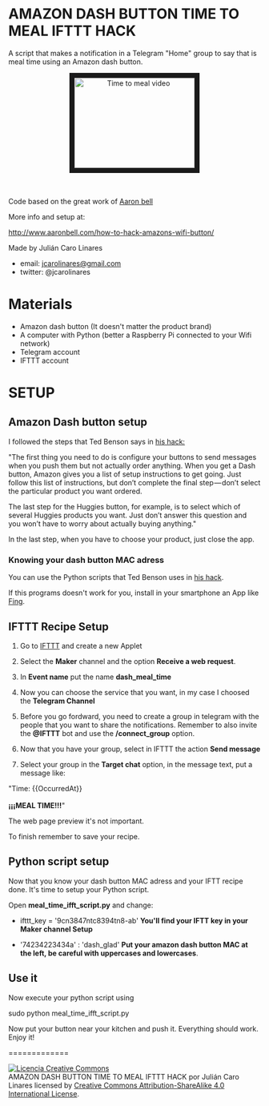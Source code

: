 # AMAZON DASH BUTTON TIME TO MEAL IFTTT HACK

A script that makes a notification in a Telegram "Home" group to say that is meal time using an Amazon dash button.

<center><a href="http://www.youtube.com/watch?feature=player_embedded&v=KCci_xFw6cI
" target="_blank"><img src="http://img.youtube.com/vi/KCci_xFw6cI/0.jpg"
alt="Time to meal video" width="240" height="180" border="10" /></a></center><br><br>

Code based on the great work of [Aaron bell](http://www.aaronbell.com/)

More info and setup at:

<a href="http://www.aaronbell.com/how-to-hack-amazons-wifi-button/">http://www.aaronbell.com/how-to-hack-amazons-wifi-button/</a>

Made by Julián Caro Linares

* email: jcarolinares@gmail.com
* twitter: @jcarolinares


# Materials

* Amazon dash button (It doesn't matter the product brand)
* A computer with Python (better a Raspberry Pi connected to your Wifi network)
* Telegram account
* IFTTT account

# SETUP

## Amazon Dash button setup

I followed the steps that Ted Benson says in <a href="https://medium.com/@edwardbenson/how-i-hacked-amazon-s-5-wifi-button-to-track-baby-data-794214b0bdd8#.2ovluz4wx">his hack:</a>

"The first thing you need to do is configure your buttons to send messages when you push them but not actually order anything. When you get a Dash button, Amazon gives you a list of setup instructions to get going. Just follow this list of instructions, but don’t complete the final step — don’t select the particular product you want ordered.

The last step for the Huggies button, for example, is to select which of several Huggies products you want. Just don’t answer this question and you won’t have to worry about actually buying anything."

In the last step, when you have to choose your product, just close the app.

### Knowing your dash button MAC adress

You can use the Python scripts that Ted Benson uses in [his hack](https://medium.com/@edwardbenson/how-i-hacked-amazon-s-5-wifi-button-to-track-baby-data-794214b0bdd8#.2ovluz4wx).

If this programs doesn't work for you, install in your smartphone an App like [Fing](https://play.google.com/store/apps/details?id=com.overlook.android.fing).

## IFTTT Recipe Setup

1. Go to [IFTTT](https://ifttt.com/discover) and create a new Applet

2. Select the **Maker** channel and the option **Receive a web request**.

3. In **Event name** put the name **dash_meal_time**

4. Now you can choose the service that you want, in my case I choosed the **Telegram Channel**

5. Before you go fordward, you need to create a group in telegram with the people that you want to share the notifications. Remember to also invite the **@IFTTT** bot and use the **/connect_group** option.

6. Now that you have your group, select in IFTTT the action **Send message**

7. Select your group in the **Target chat** option, in the message text, put a message like:

"Time: {{OccurredAt}}<br><br><a><strong>¡¡¡MEAL TIME!!!</strong></a>"  

The web page preview it's not important.

To finish remember to save your recipe.


## Python script setup

Now that you know your dash button MAC adress and your IFTT recipe done. It's time to setup your Python script.

Open **meal_time_ifft_script.py** and change:

* ifttt_key = '9cn3847ntc8394tn8-ab' **You'll find your IFTT key in your Maker channel Setup**

* '74234223434a' : 'dash_glad' **Put your amazon dash button MAC at the left, be careful with uppercases and lowercases**.

## Use it

Now execute your python script using

sudo python meal_time_ifft_script.py

Now put your button near your kitchen and push it. Everything should work. Enjoy it!

=============

<a rel="license" href="http://creativecommons.org/licenses/by-sa/4.0/"><img alt="Licencia Creative Commons" style="border-width:0" src="https://i.creativecommons.org/l/by-sa/4.0/88x31.png" /></a><br /><span xmlns:dct="http://purl.org/dc/terms/" property="dct:title">AMAZON DASH BUTTON TIME TO MEAL IFTTT HACK</span> por <span xmlns:cc="http://creativecommons.org/ns#" property="cc:attributionName">Julián Caro Linares</span> licensed by <a rel="license" href="http://creativecommons.org/licenses/by-sa/4.0/">Creative Commons Attribution-ShareAlike 4.0 International License</a>.<br /><br />
